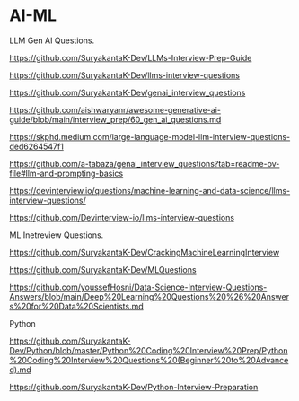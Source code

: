# AI-ML

LLM Gen AI Questions.

https://github.com/SuryakantaK-Dev/LLMs-Interview-Prep-Guide

https://github.com/SuryakantaK-Dev/llms-interview-questions

https://github.com/SuryakantaK-Dev/genai_interview_questions

https://github.com/aishwaryanr/awesome-generative-ai-guide/blob/main/interview_prep/60_gen_ai_questions.md

https://skphd.medium.com/large-language-model-llm-interview-questions-ded6264547f1

https://github.com/a-tabaza/genai_interview_questions?tab=readme-ov-file#llm-and-prompting-basics

https://devinterview.io/questions/machine-learning-and-data-science/llms-interview-questions/

https://github.com/Devinterview-io/llms-interview-questions

ML Inetreview Questions.

https://github.com/SuryakantaK-Dev/CrackingMachineLearningInterview

https://github.com/SuryakantaK-Dev/MLQuestions

https://github.com/youssefHosni/Data-Science-Interview-Questions-Answers/blob/main/Deep%20Learning%20Questions%20%26%20Answers%20for%20Data%20Scientists.md

Python

https://github.com/SuryakantaK-Dev/Python/blob/master/Python%20Coding%20Interview%20Prep/Python%20Coding%20Interview%20Questions%20(Beginner%20to%20Advanced).md

https://github.com/SuryakantaK-Dev/Python-Interview-Preparation
